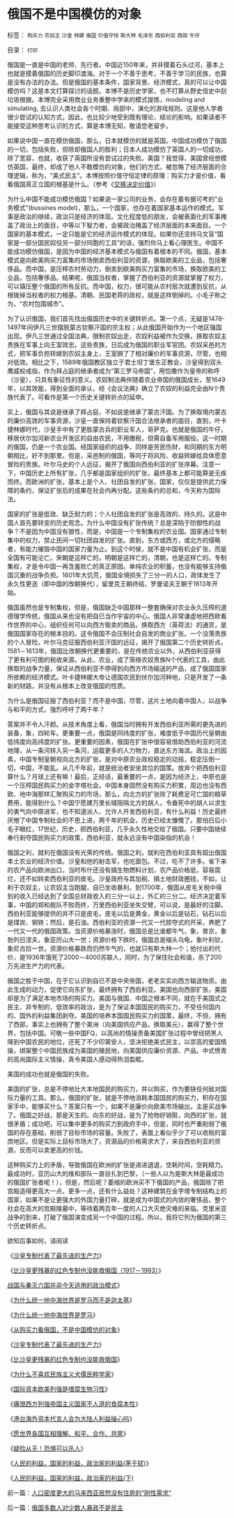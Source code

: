 # 俄国不是中国模仿的对象

标签： `购买力` `农奴主` `沙皇` `林娜` `俄国` `价值守恒` `斯大林` `毛泽东` `西伯利亚` `西部` `牛仔` 

目录： `打印`

俄国是一直是中国的老师、先行者。中国近150年来，并非摸着石头过河，基本上也就是摸着俄国的历史脚印渡海。对于一个不善于思考，不善于学习的民族，也算是没有办法的办法。但是俄国的基本条件，国家背景、经济模式，真的可以让中国模仿吗？这是本文打算探讨的话题。本博不是历史学家，也不打算从野史信史中刮垃圾根据。本博完全采用商业业务重整中学来的模式提炼，modeling
and simulating,
去认识人类社会各个时期、局部中，演化的游戏规则。这是他人学者很少尝试的认知方式，因此，也比较少地受到既有理论、结论的影响。如果读者不能接受这种思考认识的方式，算是本博无知，敬请您老留步。



如果说中国一直在模仿俄国，那么，日本就模仿的就是英国。中国成功模仿了俄国的一切，包括失败，但除却俄国人的胜利；日本人成功模仿了英国人的一切成功，除了宽容，也就，收获了英国所没有尝试过的失败。美国？我觉得，美国曾经想模仿英国，最终，却成了他人不敢模仿的对象，他们的方式，被忽略了经济层面的合理逻辑，称为，“美式民主”。本博按照价值守恒定律的原理：购买力才是价值，看看俄国真正立国的根基是什么。（参考《[交换决定价值](../../../2008/8/25/价值守恒定律：交换决定价值，政府采购与泡沫GDP.md)》）



为什么中国不能成功模仿俄国？如果说一家公司的业务，会存在着有据可考的“业务模式”(bussines
model)，那么，一个国家，也存在着国家基本运作的模式。军事是政治的继续，政治只是经济的体现。文化程度低的朋友，会被表面化的军事掩盖了政治上的面目，中等以下智力者，会被政治掩盖了经济层面的本来面目。一个国家的基本模式，一定只能是它的经济运作模式的体现。如果你还坚持马文盲“国家是一部分国民奴役另一部分同胞的工具”的话，强烈你马上看心理医生。中国不能成功模仿俄国，是因为中国的经济基本模式与俄国有着根本的不同。俄国，基本模式是向欧美购买力富集的市场倒卖西伯利亚的资源，换取欧美的工业品，包括奢侈品。而中国，是压榨农村劳动力，倒卖到欧美购买力富集的市场，换取欧美的工业品，包括奢侈品。结果呢，俄国当权者，掌握了西伯利亚的资源就掌握了权力，可以镇压整个俄国的所有反抗。而中国，权力，很可能从农村层次就遭到反抗，从根拨掉当权者的权力根基。清朝、民国老蒋的政权，就是这样倒掉的。小毛子称之为，“农村包围城市”。



为了认识俄国，我们首先找出俄国历史中的关键转折点。第一个点，无疑是1478-1497年间伊凡三世摆脱蒙古钦察汗国的宗主权；从此俄国开始作为一个地区强国出现。伊凡三世通过全国法典，限制农奴出走，农奴利益被作为交换，换取农奴主贵族在军事上向王室效忠。这些贵族，日后成为俄国的职业军官团。农奴采邑的方式，把军事负担转嫁到农奴主身上，王室拥了了相对廉价的军事资源，尽管，也相对低效。相比之下，1589年俄国教区独立于君士坦丁堡东正教会，沙皇得到双头鹰威权戒指，作为拜占庭的继承者成为“第三罗马帝国”，用恺撒作为皇帝的称呼（沙皇），只具有象征性的意义。农奴制法典伴随着农业帝国的俄国成长，至1649年，以其效能，得到全面的承认，经《会议法典》确立了农奴的利益完全由N个贵族代表了。可看作是第一个历史关键转折点的延申。



实上，俄国与其说是继承了拜占庭，不如说是继承了蒙古汗国。为了换取境内蒙古的廉价高效的军事资源，沙皇一直保持着钦察汗国合法继承者的面目，直到，叶卡捷林娜时代，沙皇手中有了更胜蒙古兵的职业军人，哥萨克。也就是俄国的牛仔，移居伏尔加河新农业开发区的自由农民，不用缴税，但需自备军用服役。这一时期的俄国，仍是一个农业国。经国家组织的战争，同样是劳民伤财，和同期的东方明朝相比，好不到那里。但是，采邑制的俄国，等同于将风险、收益转嫁给具体愿意冒险的贵族。叶尔马史的个人远征，揭开了俄国向西伯利亚的扩张序幕。注意一下，中国历史上所有扩张，几乎都是国家组织的扩张，最终基本上都可能算是无疾而终。而欧洲的扩张，基本上是个人、社团自发的扩张，国家，仅仅是提供武力保障的条约，保证扩张后的成果在社会内再分配。这些条约的总和，今天称为国际法。



国家的扩张是低效、缺乏耐力的；个人社团自发的扩张是高效的、持久的。这是中国人首先要转变的历史观念。为什么中国没有扩张传统？总是深陷于防御性的战争？不是因为中国没有狼性，而是，中国是一个专制集权的农业国。国家通过专制集中的权力，禁止民间一切社团自发的扩张。直到，东方或西方，或北方的侵略者，有能力摧毁中国的国家力量为止。到这个时侯，就不是中国有机会扩张，而是全国有可能沦亡。宋朝是这样亡的，明朝是这样亡的，清朝，也是这样亡的。专制集权，才是令中国一再含羞败亡的真正原因。单纯农业的积蓄，也没有能够支持俄国沉重的战争负担。1601年大饥荒，俄国全境损失了三分一的人口，政体发生了永久性更迭（即中国的改朝换代），留里克王朝终结，罗曼诺夫王朝于1613年开始。



俄国虽然也是专制集权，但是，俄国缺乏中国那样一整套确保对农业永久压榨的道德理学传统，俄国从来也没有把自已当作宇宙的中心。俄国人非常谦虚地把西欧看作世界的中心，组织任何可以向西方贩卖的商品，换取西方（英荷法）的通货，是俄国国家存在的根本目的。这令俄国不会压制社会自发的商业扩张。一个没落贵族的个人冒险，叶尔马克征服西伯利亚汗国的远征，揭开了俄国第二个历史转折点。1581－1613年，俄国比改朝换代更重要的，是在传统农业以外，从西伯利亚获得了更有利可图的税收来源。从此，农业，成了笼络农奴贵族N个代表的工具，由此换取的战争力量，保证从西伯利亚不停得到向西方市场输送的产品，成了俄国国家所依赖的经济模式。叶卡捷林娜大帝让德国农民到伏尔加河种地，只是开发了一条新的财路，并没有从根本上改变俄国的性质。



为什么是俄国征服了西伯利亚？而不是中国，尽管，这片土地向着中国人，以战争与和平的方式，强烈呼吁了两千年？



答案并不令人汗颜。从技术角度上看，俄国当时拥有开发西伯利亚所需的更先进的装备，象，四轮车。更重要一点，俄国是同纬度的扩张，难度低于中国历代皇朝由低纬度向高纬度的扩张。更重要的因素，俄国在扩张中很容易借助西伯利亚的河流地理，从一条河转入另一条河，运载更多的人力物力，直达东方海滨。政治上的因素，中国专制皇朝视向北方的扩张，是对中原农业政权稳定的动摇，稳定压倒一切，中国，不能乱。从几千年前，就是统治者安坐其位的国策。放弃个把西伯利亚算什么？月球上还有嘛！最后，正经话，最重要的一点，是因为经济上，中原也是一个压榨国民购买力的金字塔社会。中国本身固然没有购买力积累，周边也没有西欧、地中海那样汇聚购买力的市场，那么，向北方的扩张除了耗费足可亡国的粮草费用，能得到什么？中国宁愿建万里长城阻隔北方的胡人，令垂死中的胡人以求生的勇气向中原进军，也不知道派人、允许人开发西伯利亚，有什么利益！历史最终厌倦了中国专制社会的不思上进，两千年的机会，历史已经太慷慨了。那怕日后小毛子眼红，17世纪，历史，把西伯利亚，几乎永久性地交给了俄国。只要中国继续奉行剥夺国民购买力的政策，西伯利亚，就永远没有中国染指的机会！



俄国之利，就利在俄国没有光荣的传统。俄国之利，就利在西伯利亚具有超出俄国本土农业的经济价值。沙皇和他的射击军，也吃面包。不过，吃不了许多。省下来的农产品向欧洲出口，当时布什还没有搞生物燃料计划，农产品价格低，容易腐烂，还不如转卖西伯利亚的皮毛。沙皇政府与其加税、搞土地财政圈钱，不如，让利于农奴主，让农奴主当跑腿，自已坐收暴利。到1700年，俄国从皮毛关税中得到的收入已经达到了全国总财政收入的三分一以上，外汇的三分二。经济决定着军事，中国的郑和舰队不败而终，万里西伯利亚坐失交臂，可以说，是最好的注脚。西伯利亚能够提供的并不只是皮毛，皮毛以后是黄金，黄金以后是钻石，钻石以后是煤炭、钢铁；然后，是石油。西伯利亚的资源一代又一代掠夺式的开采，养肥了一代又一代的俄国政策。当资源价格暴涨时，俄国总是比谁都牛气，象，普京，象勃列日涅夫，象亚历山大一世；资源价格下跌时，俄国总是缩头乌龟，象叶利钦，象尼古拉一世。资源价格暴跌而仍然牛气的，也就只有斯大林一个；他付出的代价，是1936年饿死了2000－4000苏联人，同时，为了保住社会和谐，杀了200万先进生产力的代表。



俄国之胜于中国，在于它认识到自已不是中央帝国，老老实实向西方输送物资。由此生成的动力，促使它向东扩张，最终拥有了西伯利亚。美国也向西部扩张，美国却是为了满足本地市场的购买力。美国与俄国、中国之根本不同，就在于美国式之民主、非专制的、低效率的政治，是为了保证本国国民的购买力，不受任何国内的、国外的利益集团剥夺。美国的培养本国国民购买力的国策，最终，不但，拥有了西部，事实上也拥有了整个美洲（向美国供应产品，换取美元），赢得了整个世界，包括中国。可敬一些中国FQ，以高尚的情操责备美国扩张过程中曾经把黑人降到中国农民的地位，还死了不少印第安人，坚决拒绝美式民主，以崇高的爱国情操，绑架整个中国民族成为美国的殖民地，向美国供应廉价资源、产品。中式愤青的高尚国际主义情操，真令美国人感动得热泪盈眶。



美国的成功也就是俄国的失败。



美国的扩张，总是不停地壮大本地国民的购买力，并以购买，作为要挟任何敌对国际力量的工具。那么，俄国的扩张，就是不停地消耗本国国民的购买力，积存在国家手中，能够买什么？答案只有一个，如果不是廉价向欧美市场输出，主是买战争了。俄国之好战，那是天生的。向东的好战，是为了抢物好销赃，向西的扩张，就很矛盾；成功吧，可以集中更多的购买力到政府手中，但是，同时也严重削弱了俄国的存在基础，削弱了目标市场的容量。失败了，表面上看似乎少了可以收税的富庶地区。但是实际上目标市场大了，资源品的价格需求大了，来自西伯利亚的资源，反而可以卖更高的价钱。



这种购买力上的矛盾，导致俄国在欧洲的扩张是进进退退，空耗时间，空耗精力。最成功时，亚历山大的维和部队一直驻扎到巴黎，（一些人以为是斯大林是最成功的俄国扩张者呢！），但是，然后呢？萎缩的欧洲买不下俄国的产品，俄国除了把宫殿造得更高大一点，更多一点，还有什么益处？这种建筑在金字塔专制结构上的国家，如果不是让更强大的外国力量打碎，就是成为中国式的内敛的奢侈品，整个社会在高大的宫殿陵墓中，等待着两百年一度的人口大灭绝灾难的来临。克里米亚战争的到来，打破了俄国演变成另一个中国的过程。所以，我将它列为俄国的第三个历史转折点。



欲知后事如何，请阅读

《[沙皇专制代表了最先进的生产力](http://blog.sina.com.cn/s/blog_5563a64d0100aq6o.html)》

《[比沙皇更残暴的红色专制也没能救俄国（1917－1993）](http://blog.sina.com.cn/s/blog_5563a64d0100aqam.html)》

[战国与秦灭六国并非今天适用的政治模式](../../../2008/9/12/战国与秦灭六国并非今天适用的政治模式.md)》

《[为什么统一地中海世界是罗马而不是迦太基](../../../2008/9/7/为什么统一地中海世界是罗马而不是迦太基.md)》

《[为什么统一地中海世界是罗马](../../../2008/9/6/为什么统一地中海世界是罗马,不是雅典.md)》

《[从购买力看俄国，不是中国模仿的对象](../../../2008/10/3/俄国不是中国模仿的对象.md)》

《[沙皇专制代表了最先进的生产力](http://blog.sina.com.cn/s/blog_5563a64d0100aq6o.html)》

《[比沙皇更残暴的红色专制也没能救俄国](http://blog.sina.com.cn/s/blog_5563a64d0100aqam.html)》

《[为什么不喜欢民族主义犬儒民粹学家](../../../2008/9/2/不喜欢张五常，朗咸平，宋鸿兵，刘军洛等人的阴谋论.md)》

《[国际资本欧美列强是嗜腐生物习性](../../../2009/5/30/国际资本欧美列强是嗜腐生物习性.md)》

《[痛恨西方列强帝国主义国家不人道的食腐本性](../../../2009/5/31/西方列强帝国主义国家不够“哥们人道”的食腐本性.md)》

《[港台海外资本代言人会为大陆人利益操心吗](../../../2009/6/1/港台海外资本代言人会为大陆人利益操心吗.md)》

《[愿世界各国互相理解、和平、合作、共荣](../../../2009/6/8/愿世界各国互相理解、和平、合作、共荣.md)》

《[疑险从无！恐惧可以杀人](../../../2009/6/11/疑险从无！恐惧可以杀人.md)》

《[人民的利益，国家的利益，政治家的利益(茅于轼)](http://blog.sina.com.cn/s/blog_49a3971d0100ag19.html)》

《[人民的利益，国家的利益，政治家的利益(下)](http://blog.sina.com.cn/s/blog_49a3971d0100ag1a.html)

前一篇：[人口密度更大的马来西亚居然没有住房的“刚性需求”](../../../2008/10/3/人口密度更大的马来西亚居然没有住房的“刚性需求”.md)

后一篇：[俄国多数人对少数人暴政不是民主](../../../2008/10/6/俄国多数人对少数人暴政不是民主.md)